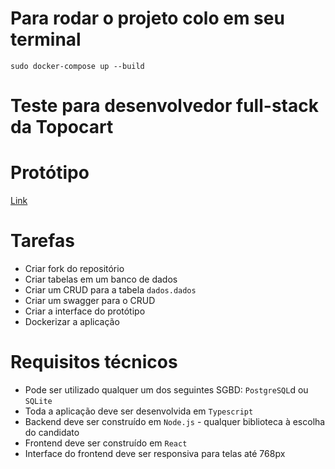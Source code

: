 # Para rodar o projeto colo em seu terminal

```
sudo docker-compose up --build
```

# Teste para desenvolvedor full-stack da Topocart

# Protótipo

[Link](https://www.figma.com/proto/Pae546E8G3LbazxilOcesE/Teste-para-PS?node-id=1%3A4&scaling=scale-down&page-id=0%3A1)

# Tarefas

- Criar fork do repositório
- Criar tabelas em um banco de dados
- Criar um CRUD para a tabela `dados.dados`
- Criar um swagger para o CRUD
- Criar a interface do protótipo
- Dockerizar a aplicação

# Requisitos técnicos

- Pode ser utilizado qualquer um dos seguintes SGBD: `PostgreSQL`d ou `SQLite`
- Toda a aplicação deve ser desenvolvida em `Typescript`
- Backend deve ser construído em `Node.js` - qualquer biblioteca à escolha do candidato
- Frontend deve ser construído em `React`
- Interface do frontend deve ser responsiva para telas até 768px

